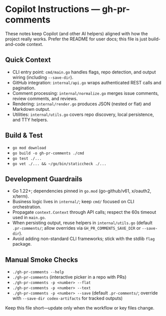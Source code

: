 # Copilot Instructions — gh-pr-comments

These notes keep Copilot (and other AI helpers) aligned with how the project really works. Prefer the README for user docs; this file is just build-and-code context.

## Quick Context
- CLI entry point: `cmd/main.go` handles flags, repo detection, and output wiring (including `--save-dir`).
- GitHub integration: `internal/api.go` wraps authenticated REST calls and pagination.
- Comment processing: `internal/normalize.go` merges issue comments, review comments, and reviews.
- Rendering: `internal/render.go` produces JSON (nested or flat) and Markdown output.
- Utilities: `internal/utils.go` covers repo discovery, local persistence, and TTY helpers.

## Build & Test
- `go mod download`
- `go build -o gh-pr-comments ./cmd`
- `go test ./...`
- `go vet ./... && ~/go/bin/staticcheck ./...`

## Development Guardrails
- Go 1.22+; dependencies pinned in `go.mod` (go-github/v61, x/oauth2, x/term).
- Business logic lives in `internal/`; keep `cmd/` focused on CLI orchestration.
- Propagate `context.Context` through API calls; respect the 60s timeout used in `main.go`.
- When persisting output, reuse helpers in `internal/utils.go` (default `.pr-comments/`; allow overrides via `GH_PR_COMMENTS_SAVE_DIR` or `--save-dir`).
- Avoid adding non-standard CLI frameworks; stick with the stdlib `flag` package.

## Manual Smoke Checks
- `./gh-pr-comments --help`
- `./gh-pr-comments` (interactive picker in a repo with PRs)
- `./gh-pr-comments -p <number> --flat`
- `./gh-pr-comments -p <number> --text`
- `./gh-pr-comments -p <number> --save` (default `.pr-comments/`; override with `--save-dir codex-artifacts` for tracked outputs)

Keep this file short—update only when the workflow or key files change.
